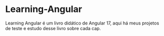# Learning-Angular
Learning Angular é um livro didático de Angular 17, aqui há meus projetos de teste e estudo desse livro sobre cada cap.
